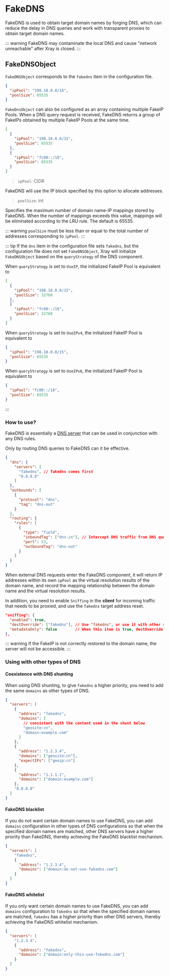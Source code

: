# FakeDNS

FakeDNS is used to obtain target domain names by forging DNS, which can reduce the delay in DNS queries and work with transparent proxies to obtain target domain names.

::: warning
FakeDNS may contaminate the local DNS and cause "network unreachable" after Xray is closed.
:::

## FakeDNSObject

`FakeDNSObject` corresponds to the `fakedns` item in the configuration file.

```json
{
  "ipPool": "198.18.0.0/16",
  "poolSize": 65535
}
```

`FakeDnsObject` can also be configured as an array containing multiple FakeIP Pools. When a DNS query request is received, FakeDNS returns a group of FakeIPs obtained by multiple FakeIP Pools at the same time.

```json
[
  {
    "ipPool": "198.18.0.0/15",
    "poolSize": 65535
  },
  {
    "ipPool": "fc00::/18",
    "poolSize": 65535
  }
]
```

> `ipPool`: CIDR

FakeDNS will use the IP block specified by this option to allocate addresses.

> `poolSize`: int

Specifies the maximum number of domain name-IP mappings stored by FakeDNS. When the number of mappings exceeds this value, mappings will be eliminated according to the LRU rule. The default is 65535.

::: warning
`poolSize` must be less than or equal to the total number of addresses corresponding to `ipPool`.
:::

::: tip
If the `dns` item in the configuration file sets `fakedns`, but the configuration file does not set `FakeDNSObject`, Xray will initialize `FakeDNSObject` based on the `queryStrategy` of the DNS component.

When `queryStrategy` is set to `UseIP`, the initialized FakeIP Pool is equivalent to

```json
[
  {
    "ipPool": "198.18.0.0/15",
    "poolSize": 32768
  },
  {
    "ipPool": "fc00::/18",
    "poolSize": 32768
  }
]
```

When `queryStrategy` is set to `UseIPv4`, the initialized FakeIP Pool is equivalent to

```json
{
  "ipPool": "198.18.0.0/15",
  "poolSize": 65535
}
```

When `queryStrategy` is set to `UseIPv6`, the initialized FakeIP Pool is equivalent to

```json
{
  "ipPool": "fc00::/18",
  "poolSize": 65535
}
```

:::

### How to use?

FakeDNS is essentially a [DNS server](./dns.md#serverobject) that can be used in conjunction with any DNS rules.

Only by routing DNS queries to FakeDNS can it be effective.

```json
{
  "dns": {
    "servers": [
      "fakedns", // fakedns comes first
      "8.8.8.8"
    ]
  },
  "outbounds": [
    {
      "protocol": "dns",
      "tag": "dns-out"
    }
  ],
  "routing": {
    "rules": [
      {
        "type": "field",
        "inboundTag": ["dns-in"], // Intercept DNS traffic from DNS query inbound or from inbound traffic of transparent proxies.
        "port": 53,
        "outboundTag": "dns-out"
      }
    ]
  }
}
```

When external DNS requests enter the FakeDNS component, it will return IP addresses within its own `ipPool` as the virtual resolution results of the domain name, and record the mapping relationship between the domain name and the virtual resolution results.

In addition, you need to enable `Sniffing` in the **client** for incoming traffic that needs to be proxied, and use the `fakedns` target address reset.

```json
"sniffing": {
  "enabled": true,
  "destOverride": ["fakedns"], // Use "fakedns", or use it with other sniffer, or directly use "fakedns+others".
  "metadataOnly": false        // When this item is true, destOverride can only use fakedns.
},
```

::: warning
If the FakeIP is not correctly restored to the domain name, the server will not be accessible.
:::

### Using with other types of DNS

#### Coexistence with DNS shunting

When using DNS shunting, to give `fakedns` a higher priority, you need to add the same `domains` as other types of DNS.

```json
{
  "servers": [
    {
      "address": "fakedns",
      "domains": [
        // consistent with the content used in the shunt below
        "geosite:cn",
        "domain:example.com"
      ]
    },
    {
      "address": "1.2.3.4",
      "domains": ["geosite:cn"],
      "expectIPs": ["geoip:cn"]
    },
    {
      "address": "1.1.1.1",
      "domains": ["domain:example.com"]
    },
    "8.8.8.8"
  ]
}
```

#### FakeDNS blacklist

If you do not want certain domain names to use FakeDNS, you can add `domains` configuration in other types of DNS configurations so that when the specified domain names are matched, other DNS servers have a higher priority than FakeDNS, thereby achieving the FakeDNS blacklist mechanism.

```json
{
  "servers": [
    "fakedns",
    {
      "address": "1.2.3.4",
      "domains": ["domain:do-not-use-fakedns.com"]
    }
  ]
}
```

#### FakeDNS whitelist

If you only want certain domain names to use FakeDNS, you can add `domains` configuration to `fakedns` so that when the specified domain names are matched, `fakedns` has a higher priority than other DNS servers, thereby achieving the FakeDNS whitelist mechanism.

```json
{
  "servers": [
    "1.2.3.4",
    {
      "address": "fakedns",
      "domains": ["domain:only-this-use-fakedns.com"]
    }
  ]
}
```
